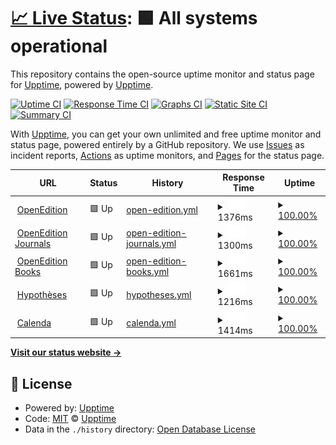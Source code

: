 # [📈 Live Status](https://upptime.github.io/upptime): <!--live status--> **🟩 All systems operational**

This repository contains the open-source uptime monitor and status page for [Upptime](https://upptime.js.org), powered by [Upptime](https://github.com/upptime/upptime).

[![Uptime CI](https://github.com/upptime/upptime/workflows/Uptime%20CI/badge.svg)](https://github.com/upptime/upptime/actions?query=workflow%3A%22Uptime+CI%22)
[![Response Time CI](https://github.com/upptime/upptime/workflows/Response%20Time%20CI/badge.svg)](https://github.com/upptime/upptime/actions?query=workflow%3A%22Response+Time+CI%22)
[![Graphs CI](https://github.com/upptime/upptime/workflows/Graphs%20CI/badge.svg)](https://github.com/upptime/upptime/actions?query=workflow%3A%22Graphs+CI%22)
[![Static Site CI](https://github.com/upptime/upptime/workflows/Static%20Site%20CI/badge.svg)](https://github.com/upptime/upptime/actions?query=workflow%3A%22Static+Site+CI%22)
[![Summary CI](https://github.com/upptime/upptime/workflows/Summary%20CI/badge.svg)](https://github.com/upptime/upptime/actions?query=workflow%3A%22Summary+CI%22)

With [Upptime](https://upptime.js.org), you can get your own unlimited and free uptime monitor and status page, powered entirely by a GitHub repository. We use [Issues](https://github.com/upptime/upptime/issues) as incident reports, [Actions](https://github.com/upptime/upptime/actions) as uptime monitors, and [Pages](https://upptime.github.io/upptime) for the status page.

<!--start: status pages-->
<!-- This summary is generated by Upptime (https://github.com/upptime/upptime) -->
<!-- Do not edit this manually, your changes will be overwritten -->
<!-- prettier-ignore -->
| URL | Status | History | Response Time | Uptime |
| --- | ------ | ------- | ------------- | ------ |
| <img alt="" src="https://favicons.githubusercontent.com/www.openedition.org" height="13"> [OpenEdition](https://www.openedition.org) | 🟩 Up | [open-edition.yml](https://github.com/bcenou/OEStatus/commits/HEAD/history/open-edition.yml) | <details><summary><img alt="Response time graph" src="./graphs/open-edition/response-time-week.png" height="20"> 1376ms</summary><br><a href="https://upptime.github.io/upptime/history/open-edition"><img alt="Response time 1376" src="https://img.shields.io/endpoint?url=https%3A%2F%2Fraw.githubusercontent.com%2Fbcenou%2FOEStatus%2FHEAD%2Fapi%2Fopen-edition%2Fresponse-time.json"></a><br><a href="https://upptime.github.io/upptime/history/open-edition"><img alt="24-hour response time 1376" src="https://img.shields.io/endpoint?url=https%3A%2F%2Fraw.githubusercontent.com%2Fbcenou%2FOEStatus%2FHEAD%2Fapi%2Fopen-edition%2Fresponse-time-day.json"></a><br><a href="https://upptime.github.io/upptime/history/open-edition"><img alt="7-day response time 1376" src="https://img.shields.io/endpoint?url=https%3A%2F%2Fraw.githubusercontent.com%2Fbcenou%2FOEStatus%2FHEAD%2Fapi%2Fopen-edition%2Fresponse-time-week.json"></a><br><a href="https://upptime.github.io/upptime/history/open-edition"><img alt="30-day response time 1376" src="https://img.shields.io/endpoint?url=https%3A%2F%2Fraw.githubusercontent.com%2Fbcenou%2FOEStatus%2FHEAD%2Fapi%2Fopen-edition%2Fresponse-time-month.json"></a><br><a href="https://upptime.github.io/upptime/history/open-edition"><img alt="1-year response time 1376" src="https://img.shields.io/endpoint?url=https%3A%2F%2Fraw.githubusercontent.com%2Fbcenou%2FOEStatus%2FHEAD%2Fapi%2Fopen-edition%2Fresponse-time-year.json"></a></details> | <details><summary><a href="https://upptime.github.io/upptime/history/open-edition">100.00%</a></summary><a href="https://upptime.github.io/upptime/history/open-edition"><img alt="All-time uptime 100.00%" src="https://img.shields.io/endpoint?url=https%3A%2F%2Fraw.githubusercontent.com%2Fbcenou%2FOEStatus%2FHEAD%2Fapi%2Fopen-edition%2Fuptime.json"></a><br><a href="https://upptime.github.io/upptime/history/open-edition"><img alt="24-hour uptime 100.00%" src="https://img.shields.io/endpoint?url=https%3A%2F%2Fraw.githubusercontent.com%2Fbcenou%2FOEStatus%2FHEAD%2Fapi%2Fopen-edition%2Fuptime-day.json"></a><br><a href="https://upptime.github.io/upptime/history/open-edition"><img alt="7-day uptime 100.00%" src="https://img.shields.io/endpoint?url=https%3A%2F%2Fraw.githubusercontent.com%2Fbcenou%2FOEStatus%2FHEAD%2Fapi%2Fopen-edition%2Fuptime-week.json"></a><br><a href="https://upptime.github.io/upptime/history/open-edition"><img alt="30-day uptime 100.00%" src="https://img.shields.io/endpoint?url=https%3A%2F%2Fraw.githubusercontent.com%2Fbcenou%2FOEStatus%2FHEAD%2Fapi%2Fopen-edition%2Fuptime-month.json"></a><br><a href="https://upptime.github.io/upptime/history/open-edition"><img alt="1-year uptime 100.00%" src="https://img.shields.io/endpoint?url=https%3A%2F%2Fraw.githubusercontent.com%2Fbcenou%2FOEStatus%2FHEAD%2Fapi%2Fopen-edition%2Fuptime-year.json"></a></details>
| <img alt="" src="https://favicons.githubusercontent.com/journals.openedition.org" height="13"> [OpenEdition Journals](https://journals.openedition.org) | 🟩 Up | [open-edition-journals.yml](https://github.com/bcenou/OEStatus/commits/HEAD/history/open-edition-journals.yml) | <details><summary><img alt="Response time graph" src="./graphs/open-edition-journals/response-time-week.png" height="20"> 1300ms</summary><br><a href="https://upptime.github.io/upptime/history/open-edition-journals"><img alt="Response time 1300" src="https://img.shields.io/endpoint?url=https%3A%2F%2Fraw.githubusercontent.com%2Fbcenou%2FOEStatus%2FHEAD%2Fapi%2Fopen-edition-journals%2Fresponse-time.json"></a><br><a href="https://upptime.github.io/upptime/history/open-edition-journals"><img alt="24-hour response time 1300" src="https://img.shields.io/endpoint?url=https%3A%2F%2Fraw.githubusercontent.com%2Fbcenou%2FOEStatus%2FHEAD%2Fapi%2Fopen-edition-journals%2Fresponse-time-day.json"></a><br><a href="https://upptime.github.io/upptime/history/open-edition-journals"><img alt="7-day response time 1300" src="https://img.shields.io/endpoint?url=https%3A%2F%2Fraw.githubusercontent.com%2Fbcenou%2FOEStatus%2FHEAD%2Fapi%2Fopen-edition-journals%2Fresponse-time-week.json"></a><br><a href="https://upptime.github.io/upptime/history/open-edition-journals"><img alt="30-day response time 1300" src="https://img.shields.io/endpoint?url=https%3A%2F%2Fraw.githubusercontent.com%2Fbcenou%2FOEStatus%2FHEAD%2Fapi%2Fopen-edition-journals%2Fresponse-time-month.json"></a><br><a href="https://upptime.github.io/upptime/history/open-edition-journals"><img alt="1-year response time 1300" src="https://img.shields.io/endpoint?url=https%3A%2F%2Fraw.githubusercontent.com%2Fbcenou%2FOEStatus%2FHEAD%2Fapi%2Fopen-edition-journals%2Fresponse-time-year.json"></a></details> | <details><summary><a href="https://upptime.github.io/upptime/history/open-edition-journals">100.00%</a></summary><a href="https://upptime.github.io/upptime/history/open-edition-journals"><img alt="All-time uptime 100.00%" src="https://img.shields.io/endpoint?url=https%3A%2F%2Fraw.githubusercontent.com%2Fbcenou%2FOEStatus%2FHEAD%2Fapi%2Fopen-edition-journals%2Fuptime.json"></a><br><a href="https://upptime.github.io/upptime/history/open-edition-journals"><img alt="24-hour uptime 100.00%" src="https://img.shields.io/endpoint?url=https%3A%2F%2Fraw.githubusercontent.com%2Fbcenou%2FOEStatus%2FHEAD%2Fapi%2Fopen-edition-journals%2Fuptime-day.json"></a><br><a href="https://upptime.github.io/upptime/history/open-edition-journals"><img alt="7-day uptime 100.00%" src="https://img.shields.io/endpoint?url=https%3A%2F%2Fraw.githubusercontent.com%2Fbcenou%2FOEStatus%2FHEAD%2Fapi%2Fopen-edition-journals%2Fuptime-week.json"></a><br><a href="https://upptime.github.io/upptime/history/open-edition-journals"><img alt="30-day uptime 100.00%" src="https://img.shields.io/endpoint?url=https%3A%2F%2Fraw.githubusercontent.com%2Fbcenou%2FOEStatus%2FHEAD%2Fapi%2Fopen-edition-journals%2Fuptime-month.json"></a><br><a href="https://upptime.github.io/upptime/history/open-edition-journals"><img alt="1-year uptime 100.00%" src="https://img.shields.io/endpoint?url=https%3A%2F%2Fraw.githubusercontent.com%2Fbcenou%2FOEStatus%2FHEAD%2Fapi%2Fopen-edition-journals%2Fuptime-year.json"></a></details>
| <img alt="" src="https://favicons.githubusercontent.com/books.openedition.org" height="13"> [OpenEdition Books](https://books.openedition.org) | 🟩 Up | [open-edition-books.yml](https://github.com/bcenou/OEStatus/commits/HEAD/history/open-edition-books.yml) | <details><summary><img alt="Response time graph" src="./graphs/open-edition-books/response-time-week.png" height="20"> 1661ms</summary><br><a href="https://upptime.github.io/upptime/history/open-edition-books"><img alt="Response time 1661" src="https://img.shields.io/endpoint?url=https%3A%2F%2Fraw.githubusercontent.com%2Fbcenou%2FOEStatus%2FHEAD%2Fapi%2Fopen-edition-books%2Fresponse-time.json"></a><br><a href="https://upptime.github.io/upptime/history/open-edition-books"><img alt="24-hour response time 1661" src="https://img.shields.io/endpoint?url=https%3A%2F%2Fraw.githubusercontent.com%2Fbcenou%2FOEStatus%2FHEAD%2Fapi%2Fopen-edition-books%2Fresponse-time-day.json"></a><br><a href="https://upptime.github.io/upptime/history/open-edition-books"><img alt="7-day response time 1661" src="https://img.shields.io/endpoint?url=https%3A%2F%2Fraw.githubusercontent.com%2Fbcenou%2FOEStatus%2FHEAD%2Fapi%2Fopen-edition-books%2Fresponse-time-week.json"></a><br><a href="https://upptime.github.io/upptime/history/open-edition-books"><img alt="30-day response time 1661" src="https://img.shields.io/endpoint?url=https%3A%2F%2Fraw.githubusercontent.com%2Fbcenou%2FOEStatus%2FHEAD%2Fapi%2Fopen-edition-books%2Fresponse-time-month.json"></a><br><a href="https://upptime.github.io/upptime/history/open-edition-books"><img alt="1-year response time 1661" src="https://img.shields.io/endpoint?url=https%3A%2F%2Fraw.githubusercontent.com%2Fbcenou%2FOEStatus%2FHEAD%2Fapi%2Fopen-edition-books%2Fresponse-time-year.json"></a></details> | <details><summary><a href="https://upptime.github.io/upptime/history/open-edition-books">100.00%</a></summary><a href="https://upptime.github.io/upptime/history/open-edition-books"><img alt="All-time uptime 100.00%" src="https://img.shields.io/endpoint?url=https%3A%2F%2Fraw.githubusercontent.com%2Fbcenou%2FOEStatus%2FHEAD%2Fapi%2Fopen-edition-books%2Fuptime.json"></a><br><a href="https://upptime.github.io/upptime/history/open-edition-books"><img alt="24-hour uptime 100.00%" src="https://img.shields.io/endpoint?url=https%3A%2F%2Fraw.githubusercontent.com%2Fbcenou%2FOEStatus%2FHEAD%2Fapi%2Fopen-edition-books%2Fuptime-day.json"></a><br><a href="https://upptime.github.io/upptime/history/open-edition-books"><img alt="7-day uptime 100.00%" src="https://img.shields.io/endpoint?url=https%3A%2F%2Fraw.githubusercontent.com%2Fbcenou%2FOEStatus%2FHEAD%2Fapi%2Fopen-edition-books%2Fuptime-week.json"></a><br><a href="https://upptime.github.io/upptime/history/open-edition-books"><img alt="30-day uptime 100.00%" src="https://img.shields.io/endpoint?url=https%3A%2F%2Fraw.githubusercontent.com%2Fbcenou%2FOEStatus%2FHEAD%2Fapi%2Fopen-edition-books%2Fuptime-month.json"></a><br><a href="https://upptime.github.io/upptime/history/open-edition-books"><img alt="1-year uptime 100.00%" src="https://img.shields.io/endpoint?url=https%3A%2F%2Fraw.githubusercontent.com%2Fbcenou%2FOEStatus%2FHEAD%2Fapi%2Fopen-edition-books%2Fuptime-year.json"></a></details>
| <img alt="" src="https://favicons.githubusercontent.com/hypotheses.org" height="13"> [Hypothèses](https://hypotheses.org) | 🟩 Up | [hypotheses.yml](https://github.com/bcenou/OEStatus/commits/HEAD/history/hypotheses.yml) | <details><summary><img alt="Response time graph" src="./graphs/hypotheses/response-time-week.png" height="20"> 1216ms</summary><br><a href="https://upptime.github.io/upptime/history/hypotheses"><img alt="Response time 1216" src="https://img.shields.io/endpoint?url=https%3A%2F%2Fraw.githubusercontent.com%2Fbcenou%2FOEStatus%2FHEAD%2Fapi%2Fhypotheses%2Fresponse-time.json"></a><br><a href="https://upptime.github.io/upptime/history/hypotheses"><img alt="24-hour response time 1216" src="https://img.shields.io/endpoint?url=https%3A%2F%2Fraw.githubusercontent.com%2Fbcenou%2FOEStatus%2FHEAD%2Fapi%2Fhypotheses%2Fresponse-time-day.json"></a><br><a href="https://upptime.github.io/upptime/history/hypotheses"><img alt="7-day response time 1216" src="https://img.shields.io/endpoint?url=https%3A%2F%2Fraw.githubusercontent.com%2Fbcenou%2FOEStatus%2FHEAD%2Fapi%2Fhypotheses%2Fresponse-time-week.json"></a><br><a href="https://upptime.github.io/upptime/history/hypotheses"><img alt="30-day response time 1216" src="https://img.shields.io/endpoint?url=https%3A%2F%2Fraw.githubusercontent.com%2Fbcenou%2FOEStatus%2FHEAD%2Fapi%2Fhypotheses%2Fresponse-time-month.json"></a><br><a href="https://upptime.github.io/upptime/history/hypotheses"><img alt="1-year response time 1216" src="https://img.shields.io/endpoint?url=https%3A%2F%2Fraw.githubusercontent.com%2Fbcenou%2FOEStatus%2FHEAD%2Fapi%2Fhypotheses%2Fresponse-time-year.json"></a></details> | <details><summary><a href="https://upptime.github.io/upptime/history/hypotheses">100.00%</a></summary><a href="https://upptime.github.io/upptime/history/hypotheses"><img alt="All-time uptime 100.00%" src="https://img.shields.io/endpoint?url=https%3A%2F%2Fraw.githubusercontent.com%2Fbcenou%2FOEStatus%2FHEAD%2Fapi%2Fhypotheses%2Fuptime.json"></a><br><a href="https://upptime.github.io/upptime/history/hypotheses"><img alt="24-hour uptime 100.00%" src="https://img.shields.io/endpoint?url=https%3A%2F%2Fraw.githubusercontent.com%2Fbcenou%2FOEStatus%2FHEAD%2Fapi%2Fhypotheses%2Fuptime-day.json"></a><br><a href="https://upptime.github.io/upptime/history/hypotheses"><img alt="7-day uptime 100.00%" src="https://img.shields.io/endpoint?url=https%3A%2F%2Fraw.githubusercontent.com%2Fbcenou%2FOEStatus%2FHEAD%2Fapi%2Fhypotheses%2Fuptime-week.json"></a><br><a href="https://upptime.github.io/upptime/history/hypotheses"><img alt="30-day uptime 100.00%" src="https://img.shields.io/endpoint?url=https%3A%2F%2Fraw.githubusercontent.com%2Fbcenou%2FOEStatus%2FHEAD%2Fapi%2Fhypotheses%2Fuptime-month.json"></a><br><a href="https://upptime.github.io/upptime/history/hypotheses"><img alt="1-year uptime 100.00%" src="https://img.shields.io/endpoint?url=https%3A%2F%2Fraw.githubusercontent.com%2Fbcenou%2FOEStatus%2FHEAD%2Fapi%2Fhypotheses%2Fuptime-year.json"></a></details>
| <img alt="" src="https://favicons.githubusercontent.com/calenda.org" height="13"> [Calenda](https://calenda.org) | 🟩 Up | [calenda.yml](https://github.com/bcenou/OEStatus/commits/HEAD/history/calenda.yml) | <details><summary><img alt="Response time graph" src="./graphs/calenda/response-time-week.png" height="20"> 1414ms</summary><br><a href="https://upptime.github.io/upptime/history/calenda"><img alt="Response time 1414" src="https://img.shields.io/endpoint?url=https%3A%2F%2Fraw.githubusercontent.com%2Fbcenou%2FOEStatus%2FHEAD%2Fapi%2Fcalenda%2Fresponse-time.json"></a><br><a href="https://upptime.github.io/upptime/history/calenda"><img alt="24-hour response time 1414" src="https://img.shields.io/endpoint?url=https%3A%2F%2Fraw.githubusercontent.com%2Fbcenou%2FOEStatus%2FHEAD%2Fapi%2Fcalenda%2Fresponse-time-day.json"></a><br><a href="https://upptime.github.io/upptime/history/calenda"><img alt="7-day response time 1414" src="https://img.shields.io/endpoint?url=https%3A%2F%2Fraw.githubusercontent.com%2Fbcenou%2FOEStatus%2FHEAD%2Fapi%2Fcalenda%2Fresponse-time-week.json"></a><br><a href="https://upptime.github.io/upptime/history/calenda"><img alt="30-day response time 1414" src="https://img.shields.io/endpoint?url=https%3A%2F%2Fraw.githubusercontent.com%2Fbcenou%2FOEStatus%2FHEAD%2Fapi%2Fcalenda%2Fresponse-time-month.json"></a><br><a href="https://upptime.github.io/upptime/history/calenda"><img alt="1-year response time 1414" src="https://img.shields.io/endpoint?url=https%3A%2F%2Fraw.githubusercontent.com%2Fbcenou%2FOEStatus%2FHEAD%2Fapi%2Fcalenda%2Fresponse-time-year.json"></a></details> | <details><summary><a href="https://upptime.github.io/upptime/history/calenda">100.00%</a></summary><a href="https://upptime.github.io/upptime/history/calenda"><img alt="All-time uptime 100.00%" src="https://img.shields.io/endpoint?url=https%3A%2F%2Fraw.githubusercontent.com%2Fbcenou%2FOEStatus%2FHEAD%2Fapi%2Fcalenda%2Fuptime.json"></a><br><a href="https://upptime.github.io/upptime/history/calenda"><img alt="24-hour uptime 100.00%" src="https://img.shields.io/endpoint?url=https%3A%2F%2Fraw.githubusercontent.com%2Fbcenou%2FOEStatus%2FHEAD%2Fapi%2Fcalenda%2Fuptime-day.json"></a><br><a href="https://upptime.github.io/upptime/history/calenda"><img alt="7-day uptime 100.00%" src="https://img.shields.io/endpoint?url=https%3A%2F%2Fraw.githubusercontent.com%2Fbcenou%2FOEStatus%2FHEAD%2Fapi%2Fcalenda%2Fuptime-week.json"></a><br><a href="https://upptime.github.io/upptime/history/calenda"><img alt="30-day uptime 100.00%" src="https://img.shields.io/endpoint?url=https%3A%2F%2Fraw.githubusercontent.com%2Fbcenou%2FOEStatus%2FHEAD%2Fapi%2Fcalenda%2Fuptime-month.json"></a><br><a href="https://upptime.github.io/upptime/history/calenda"><img alt="1-year uptime 100.00%" src="https://img.shields.io/endpoint?url=https%3A%2F%2Fraw.githubusercontent.com%2Fbcenou%2FOEStatus%2FHEAD%2Fapi%2Fcalenda%2Fuptime-year.json"></a></details>

<!--end: status pages-->

[**Visit our status website →**](https://upptime.github.io/upptime)

## 📄 License

- Powered by: [Upptime](https://github.com/upptime/upptime)
- Code: [MIT](./LICENSE) © [Upptime](https://upptime.js.org)
- Data in the `./history` directory: [Open Database License](https://opendatacommons.org/licenses/odbl/1-0/)
